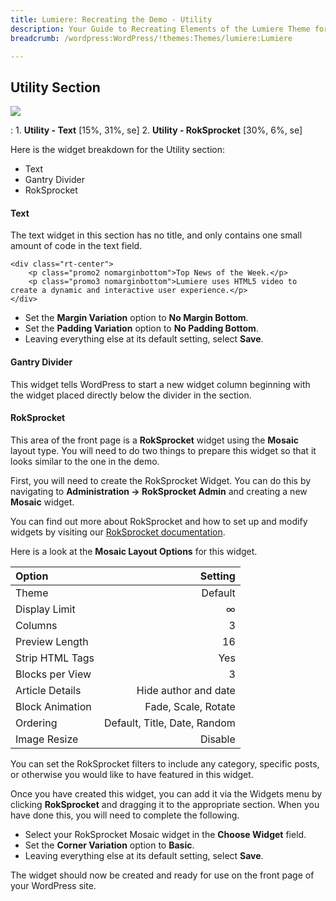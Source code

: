 ```yaml
---
title: Lumiere: Recreating the Demo - Utility
description: Your Guide to Recreating Elements of the Lumiere Theme for WordPress
breadcrumb: /wordpress:WordPress/!themes:Themes/lumiere:Lumiere

---
```


Utility Section
-----
![][demo]

: 1. **Utility - Text** [15%, 31%, se]
	2. **Utility - RokSprocket** [30%, 6%, se]

Here is the widget breakdown for the Utility section:

* Text
* Gantry Divider
* RokSprocket

#### Text
The text widget in this section has no title, and only contains one small amount of code in the text field.

~~~
<div class="rt-center">
    <p class="promo2 nomarginbottom">Top News of the Week.</p>
	<p class="promo3 nomarginbottom">Lumiere uses HTML5 video to create a dynamic and interactive user experience.</p>	
</div>                         
~~~

* Set the **Margin Variation** option to **No Margin Bottom**.
* Set the **Padding Variation** option to **No Padding Bottom**.
* Leaving everything else at its default setting, select **Save**.

#### Gantry Divider
This widget tells WordPress to start a new widget column beginning with the widget placed directly below the divider in the section.

#### RokSprocket
This area of the front page is a **RokSprocket** widget using the **Mosaic** layout type. You will need to do two things to prepare this widget so that it looks similar to the one in the demo.

First, you will need to create the RokSprocket Widget. You can do this by navigating to **Administration -> RokSprocket Admin** and creating a new **Mosaic** widget. 

You can find out more about RokSprocket and how to set up and modify widgets by visiting our [RokSprocket documentation](../../plugins/roksprocket/).

Here is a look at the **Mosaic Layout Options** for this widget.

| Option          |                      Setting |  
| :-------------- | ---------------------------: |  
| Theme           |                      Default |  
| Display Limit   |                            ∞ |  
| Columns         |                            3 |  
| Preview Length  |                           16 |  
| Strip HTML Tags |                          Yes |  
| Blocks per View |                            3 |  
| Article Details |         Hide author and date |  
| Block Animation |          Fade, Scale, Rotate |  
| Ordering        | Default, Title, Date, Random |  
| Image Resize    |                      Disable |  

You can set the RokSprocket filters to include any category, specific posts, or otherwise you would like to have featured in this widget.

Once you have created this widget, you can add it via the Widgets menu by clicking **RokSprocket** and dragging it to the appropriate section. When you have done this, you will need to complete the following.

* Select your RokSprocket Mosaic widget in the **Choose Widget** field.
* Set the **Corner Variation** option to **Basic**.
* Leaving everything else at its default setting, select **Save**.

The widget should now be created and ready for use on the front page of your WordPress site.

[demo]: assets/demo_8.jpeg
[roksprocket]: ../../plugins/roksprocket/